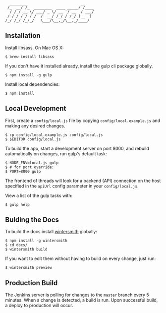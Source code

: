 ```
  ________                        __
 /_  __/ /_  ________  ____ _____/ /____
  / / / __ \/ ___/ _ \/ __ `/ __  / ___/
 / / / / / / /  /  __/ /_/ / /_/ (__  )
/_/ /_/ /_/_/   \___/\__,_/\__,_/____/

```


Installation
------------

Install libsass. On Mac OS X:

    $ brew install libsass

If you don't have it installed already, install the gulp cli package globally.

    $ npm install -g gulp

Install local dependencies:

    $ npm install


Local Development
-----------------

First, create a `config/local.js` file by copying `config/local.example.js` and
making any desired changes.

    $ cp config/local.example.js config/local.js
    $ $EDITOR config/local.js

To build the app, start a development server on port 8000, and rebuild
automatically on changes, run gulp's default task:

    $ NODE_ENV=local.js gulp
    $ # for port override:
    $ PORT=8000 gulp

The frontend of threads will look for a backend (API) connection
on the host specified in the `apiUrl` config parameter in your
`config/local.js`.

View a list of the gulp tasks with:

    $ gulp help


Bulding the Docs
----------------

To build the docs install [wintersmith](http://wintersmith.io/) globally:

    $ npm install -g wintersmith
    $ cd docs/
    $ wintersmith build

If you want to edit them without having to build on every change, just run:

    $ wintersmith preview

Production Build
----------------

The Jenkins server is polling for changes to the ``master`` branch every 5 minutes. When a change is detected, a build is run. Upon successful build, a deploy to production will occur.
